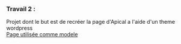 <div><h3>Travail 2 :</h3>Projet dont le but est de recréer la page d'Apical a l'aide d'un theme wordpress</div>
<a href='https://apical.xyz/formations/wordpress'>Page utilisée comme modele</a>
